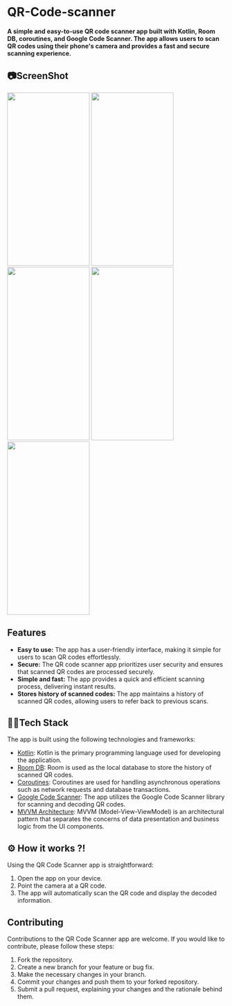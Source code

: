 # QR-Code-scanner

**A simple and easy-to-use QR code scanner app built with Kotlin, Room DB, coroutines, and Google Code Scanner. The app allows users to scan QR codes using their phone's camera and provides a fast and secure scanning experience.**



## 📷ScreenShot

<img src="https://github.com/khan-mujeeb/QR-Code-scanner/assets/89351750/afa2c566-b6b8-46b5-b949-81d087bdd66b" height="400" width="190"/>
<img src="https://github.com/khan-mujeeb/QR-Code-scanner/assets/89351750/11cdbf7e-76a7-4bf8-8908-f5234f11938d" height="400" width="190"/>
<img src="https://github.com/khan-mujeeb/QR-Code-scanner/assets/89351750/93e28c38-17a0-4c1e-9c40-0bb9e04b6a2f" height="400" width="190"/>
<img src="https://github.com/khan-mujeeb/QR-Code-scanner/assets/89351750/4d7797df-3d0c-46f5-9f69-ac79ab0cf223" height="400" width="190"/>
<img src="https://github.com/khan-mujeeb/QR-Code-scanner/assets/89351750/89f369f6-5317-4933-99a5-d73f88bd84ad" height="400" width="190"/>


## Features

- **Easy to use:** The app has a user-friendly interface, making it simple for users to scan QR codes effortlessly.
- **Secure:** The QR code scanner app prioritizes user security and ensures that scanned QR codes are processed securely.
- **Simple and fast:** The app provides a quick and efficient scanning process, delivering instant results.
- **Stores history of scanned codes:** The app maintains a history of scanned QR codes, allowing users to refer back to previous scans.
  

## 👨‍💻Tech Stack

The app is built using the following technologies and frameworks:

- [Kotlin](https://kotlinlang.org/): Kotlin is the primary programming language used for developing the application.
- [Room DB](https://developer.android.com/topic/libraries/architecture/room): Room is used as the local database to store the history of scanned QR codes.
- [Coroutines](https://kotlinlang.org/docs/coroutines-overview.html): Coroutines are used for handling asynchronous operations such as network requests and database transactions.
- [Google Code Scanner](https://developers.google.com/ml-kit/vision/barcode-scanning/code-scanner): The app utilizes the Google Code Scanner library for scanning and decoding QR codes.
- [MVVM Architecture](): MVVM (Model-View-ViewModel) is an architectural pattern that separates the concerns of data presentation and business logic from the UI components.


## ⚙ How it works ?!

Using the QR Code Scanner app is straightforward:

1. Open the app on your device.
2. Point the camera at a QR code.
3. The app will automatically scan the QR code and display the decoded information.

## Contributing

Contributions to the QR Code Scanner app are welcome. If you would like to contribute, please follow these steps:

1. Fork the repository.
2. Create a new branch for your feature or bug fix.
3. Make the necessary changes in your branch.
4. Commit your changes and push them to your forked repository.
5. Submit a pull request, explaining your changes and the rationale behind them.





